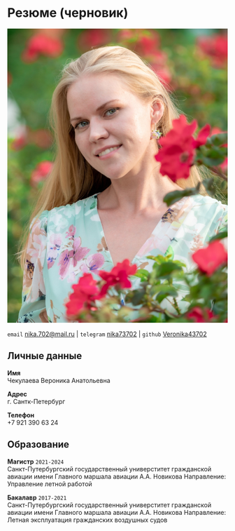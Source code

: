 # Резюме (черновик)

![](/IMG_2683.jpg)

`email`    [nika.702@mail.ru](mailto:nika.702@mail.ru) |
`telegram` [nika73702](https://t.me/nika43702) |
`github`   [Veronika43702](https://github.com/Veronika43702/)

## Личные данные
**Имя**\
Чекулаева Вероника Анатольевна

**Адрес**\
г. Сантк-Петербург

**Телефон** \
+7 921 390 63 24

## Образование

**Магистр**   `2021-2024`\
Санкт-Путербургский государственный универститет гражданской авиации имени Главного маршала авиации А.А. Новикова
Направление: Управление летной работой

**Бакалавр** `2017-2021`\
Санкт-Путербургский государственный универститет гражданской авиации имени Главного маршала авиации А.А. Новикова
Направление: Летная эксплуатация гражданских воздушных судов



